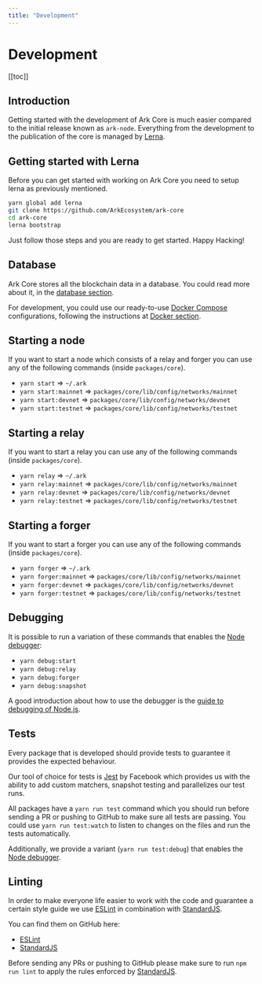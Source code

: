 ```yaml
---
title: "Development"
---
```


# Development

[[toc]]

## Introduction

Getting started with the development of Ark Core is much easier compared to the initial release known as `ark-node`. Everything from the development to the publication of the core is managed by [Lerna](https://github.com/lerna/lerna).

## Getting started with Lerna

Before you can get started with working on Ark Core you need to setup lerna as previously mentioned.

```bash
yarn global add lerna
git clone https://github.com/ArkEcosystem/ark-core
cd ark-core
lerna bootstrap
```

Just follow those steps and you are ready to get started. Happy Hacking!

## Database

Ark Core stores all the blockchain data in a database. You could read more about it, in the [database section](https://docs.ark.io/guidebook/core/database.html#introduction).

For development, you could use our ready-to-use [Docker Compose](https://docs.docker.com/compose/) configurations, following the instructions at [Docker section](https://docs.ark.io/guidebook/core/docker.html).

## Starting a node

If you want to start a node which consists of a relay and forger you can use any of the following commands (inside `packages/core`).

- `yarn start` => `~/.ark`
- `yarn start:mainnet` => `packages/core/lib/config/networks/mainnet`
- `yarn start:devnet` => `packages/core/lib/config/networks/devnet`
- `yarn start:testnet` => `packages/core/lib/config/networks/testnet`

## Starting a relay

If you want to start a relay you can use any of the following commands (inside `packages/core`).

- `yarn relay` => `~/.ark`
- `yarn relay:mainnet` => `packages/core/lib/config/networks/mainnet`
- `yarn relay:devnet` => `packages/core/lib/config/networks/devnet`
- `yarn relay:testnet` => `packages/core/lib/config/networks/testnet`

## Starting a forger

If you want to start a forger you can use any of the following commands (inside `packages/core`).

- `yarn forger` => `~/.ark`
- `yarn forger:mainnet` => `packages/core/lib/config/networks/mainnet`
- `yarn forger:devnet` => `packages/core/lib/config/networks/devnet`
- `yarn forger:testnet` => `packages/core/lib/config/networks/testnet`

## Debugging

It is possible to run a variation of these commands that enables the [Node debugger](https://nodejs.org/api/debugger.html):

- `yarn debug:start`
- `yarn debug:relay`
- `yarn debug:forger`
- `yarn debug:snapshot`

A good introduction about how to use the debugger is the [guide to debugging of Node.js](https://nodejs.org/en/docs/guides/debugging-getting-started/).

## Tests

Every package that is developed should provide tests to guarantee it provides the expected behaviour.

Our tool of choice for tests is [Jest](https://facebook.github.io/jest/) by Facebook which provides us with the ability to add custom matchers, snapshot testing and parallelizes our test runs.

All packages have a `yarn run test` command which you should run before sending a PR or pushing to GitHub to make sure all tests are passing.
You could use `yarn run test:watch` to listen to changes on the files and run the tests automatically.

Additionally, we provide a variant (`yarn run test:debug`) that enables the [Node debugger](https://nodejs.org/api/debugger.html).

## Linting

In order to make everyone life easier to work with the code and guarantee a certain style guide we use [ESLint](https://eslint.org) in combination with [StandardJS](https://standardjs.com).

You can find them on GitHub here:
 - [ESLint](https://github.com/eslint/eslint)
 - [StandardJS](https://standardjs.com)

Before sending any PRs or pushing to GitHub please make sure to run `npm run lint` to apply the rules enforced by [StandardJS](https://standardjs.com).
